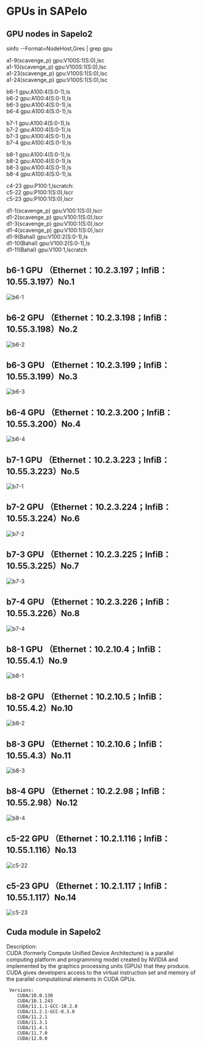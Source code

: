 # GPUs in SAPelo
## GPU nodes in Sapelo2
sinfo --Format=NodeHost,Gres | grep gpu 

a1-9(scavenge_p)    gpu:V100S:1(S:0),lsc  
a1-10(scavenge_p)   gpu:V100S:1(S:0),lsc   
a1-23(scavenge_p)   gpu:V100S:1(S:0),lsc  
a1-24(scavenge_p)   gpu:V100S:1(S:0),lsc 

b6-1                gpu:A100:4(S:0-1),ls  
b6-2                gpu:A100:4(S:0-1),ls  
b6-3                gpu:A100:4(S:0-1),ls  
b6-4                gpu:A100:4(S:0-1),ls  

b7-1                gpu:A100:4(S:0-1),ls  
b7-2                gpu:A100:4(S:0-1),ls  
b7-3                gpu:A100:4(S:0-1),ls  
b7-4                gpu:A100:4(S:0-1),ls  
   
b8-1                gpu:A100:4(S:0-1),ls  
b8-2                gpu:A100:4(S:0-1),ls  
b8-3                gpu:A100:4(S:0-1),ls   
b8-4                gpu:A100:4(S:0-1),ls  

c4-23               gpu:P100:1,lscratch:  
c5-22               gpu:P100:1(S:0),lscr    
c5-23               gpu:P100:1(S:0),lscr    
 
d1-1(scavenge_p)    gpu:V100:1(S:0),lscr  
d1-2(scavenge_p)    gpu:V100:1(S:0),lscr  
d1-3(scavenge_p)    gpu:V100:1(S:0),lscr  
d1-4(scavenge_p)    gpu:V100:1(S:0),lscr  
d1-9(Bahal)         gpu:V100:2(S:0-1),ls  
d1-10(Bahal)        gpu:V100:2(S:0-1),ls  
d1-11(Bahal)        gpu:V100:1,lscratch 
## b6-1 GPU （Ethernet：10.2.3.197；InfiB：10.55.3.197）No.1
![b6-1](./images/b6-1.png)  
## b6-2 GPU （Ethernet：10.2.3.198；InfiB：10.55.3.198）No.2
![b6-2](./images/b6-2.png)  
## b6-3 GPU （Ethernet：10.2.3.199；InfiB：10.55.3.199）No.3
![b6-3](./images/b6-3.png)  
## b6-4 GPU （Ethernet：10.2.3.200；InfiB：10.55.3.200）No.4
![b6-4](./images/b6-4.png)  
## b7-1 GPU （Ethernet：10.2.3.223；InfiB：10.55.3.223）No.5
![b7-1](./images/b7-1.png) 
## b7-2 GPU （Ethernet：10.2.3.224；InfiB：10.55.3.224）No.6
![b7-2](./images/b7-2.png)  
## b7-3 GPU （Ethernet：10.2.3.225；InfiB：10.55.3.225）No.7
![b7-3](./images/b7-3.png)  
## b7-4 GPU （Ethernet：10.2.3.226；InfiB：10.55.3.226）No.8
![b7-4](./images/b7-4.png)  
## b8-1 GPU （Ethernet：10.2.10.4；InfiB：10.55.4.1）No.9
![b8-1](./images/b8-1.png)  
## b8-2 GPU （Ethernet：10.2.10.5；InfiB：10.55.4.2）No.10
![b8-2](./images/b8-2.png)  
## b8-3 GPU （Ethernet：10.2.10.6；InfiB：10.55.4.3）No.11  
![b8-3](./images/b8-3.png) 
## b8-4 GPU （Ethernet：10.2.2.98；InfiB：10.55.2.98）No.12
![b8-4](./images/b8-4.png) 
## c5-22 GPU （Ethernet：10.2.1.116；InfiB：10.55.1.116）No.13
![c5-22](./images/c5-22.png) 
## c5-23 GPU （Ethernet：10.2.1.117；InfiB：10.55.1.117）No.14
![c5-23](./images/c5-23.png) 

## Cuda module in Sapelo2 
Description:  
CUDA (formerly Compute Unified Device Architecture) is a parallel computing platform and programming model created by NVIDIA and implemented by the graphics processing units (GPUs) that they produce. CUDA gives developers access to the virtual instruction set and memory of the parallel computational elements in CUDA GPUs.  

     Versions:
        CUDA/10.0.130
        CUDA/10.1.243
        CUDA/11.1.1-GCC-10.2.0
        CUDA/11.2.1-GCC-8.3.0
        CUDA/11.2.1
        CUDA/11.3.1
        CUDA/11.4.1
        CUDA/11.7.0
        CUDA/12.0.0
